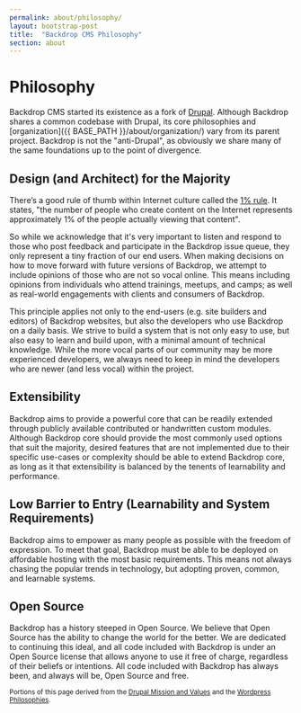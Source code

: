 ```yaml
---
permalink: about/philosophy/
layout: bootstrap-post
title:  "Backdrop CMS Philosophy"
section: about
---
```


# Philosophy

Backdrop CMS started its existence as a fork of [Drupal](http://drupal.org). Although Backdrop shares a common codebase with Drupal, its core philosophies and [organization]({{ BASE_PATH }}/about/organization/) vary from its parent project. Backdrop is not the "anti-Drupal", as obviously we share many of the same foundations up to the point of divergence.

## Design (and Architect) for the Majority

There’s a good rule of thumb within Internet culture called the [1% rule](http://en.wikipedia.org/wiki/1%25_rule_%28Internet_culture%29). It states, "the number of people who create content on the Internet represents approximately 1% of the people actually viewing that content".

So while we acknowledge that it's very important to listen and respond to those who post feedback and participate in the Backdrop issue queue, they only represent a tiny fraction of our end users. When making decisions on how to move forward with future versions of Backdrop, we attempt to include opinions of those who are not so vocal online. This means including opinions from individuals who attend trainings, meetups, and camps; as well as real-world engagements with clients and consumers of Backdrop.

This principle applies not only to the end-users (e.g. site builders and editors) of Backdrop websites, but also the developers who use Backdrop on a daily basis. We strive to build a system that is not only easy to use, but also easy to learn and build upon, with a minimal amount of technical knowledge. While the more vocal parts of our community may be more experienced developers, we always need to keep in mind the developers who are newer (and less vocal) within the project.

## Extensibility

Backdrop aims to provide a powerful core that can be readily extended through publicly available contributed or handwritten custom modules. Although Backdrop core should provide the most commonly used options that suit the majority, desired features that are not implemented due to their specific use-cases or complexity should be able to extend Backdrop core, as long as it that extensibility is balanced by the tenents of learnability and performance.

## Low Barrier to Entry (Learnability and System Requirements)

Backdrop aims to empower as many people as possible with the freedom of expression. To meet that goal, Backdrop must be able to be deployed on affordable hosting with the most basic requirements. This means not always chasing the popular trends in technology, but adopting proven, common, and learnable systems.

## Open Source

Backdrop has a history steeped in Open Source. We believe that Open Source has the ability to change the world for the better. We are dedicated to continuing this ideal, and all code included with Backdrop is under an Open Source license that allows anyone to use it free of charge, regardless of their beliefs or intentions. All code included with Backdrop has always been, and always will be, Open Source and free.

<small>Portions of this page derived from the [Drupal Mission and Values](https://drupal.org/mission) and the [Wordpress Philosophies](http://make.wordpress.org/core/handbook/our-philosophies/).</small>
